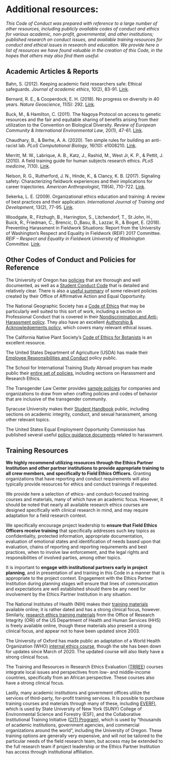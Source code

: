 # Additional resources:

_This Code of Conduct was prepared with reference to a large number of other resources, including publicly available codes of conduct and ethics for various academic, non-profit, governmental, and other institutions; published research on conduct issues, and available training resources for conduct and ethical issues in research and education. We provide here a list of resources we have found valuable in the creation of this Code, in the hopes that others may also find them useful._


## Academic Articles & Reports

Bahn, S. (2012). Keeping academic field researchers safe: Ethical safeguards. _Journal of academic ethics_, 10(2), 83-91. [Link](https://ro.ecu.edu.au/cgi/viewcontent.cgi?referer=https://www.google.com/&httpsredir=1&article=1616&context=ecuworks2012).

Bernard, R. E., & Cooperdock, E. H. (2018). No progress on diversity in 40 years. _Nature Geoscience_, 11(5): 292. [Link](https://www.researchgate.net/profile/Emily_Cooperdock/publication/324842457_No_progress_on_diversity_in_40_years/links/5af22c240f7e9ba36648492b/No-progress-on-diversity-in-40-years.pdf).

Buck, M., & Hamilton, C. (2011). The Nagoya Protocol on access to genetic resources and the fair and equitable sharing of benefits arising from their utilization to the Convention on Biological Diversity. _Review of European Community & International Environmental Law_, 20(1), 47-61. [Link](https://onlinelibrary.wiley.com/doi/abs/10.1111/j.1467-9388.2011.00703.x). 

Chaudhary, B., & Berhe, A. A. (2020). Ten simple rules for building an anti-racist lab. _PLoS Computational Biology_, 16(10): e1008210. [Link](https://doi.org/10.1371/journal.pcbi.1008210). 

Merritt, M. W., Labrique, A. B., Katz, J., Rashid, M., West Jr, K. P., & Pettit, J. (2010). A field training guide for human subjects research ethics. _PLoS medicine_, 7(10). [Link](https://journals.plos.org/plosmedicine/article?id=10.1371/journal.pmed.1000349).

Nelson, R. G., Rutherford, J. N., Hinde, K., & Clancy, K. B. (2017). Signaling safety: Characterizing fieldwork experiences and their implications for career trajectories. _American Anthropologist_, 119(4), 710-722. [Link](https://anthrosource.onlinelibrary.wiley.com/doi/10.1111/aman.12929).

Sekerka, L. E. (2009). Organizational ethics education and training: A review of best practices and their application. _International Journal of Training and Development_, 13(2), 77-95. [Link](https://onlinelibrary.wiley.com/doi/full/10.1111/j.1468-2419.2009.00319.x).

Woodgate, R., Fitzhugh, B., Harrington, S., Litchendorf, T., St John, H., Buick, R., Friedman, C., Brencic, D.,Basu, B., Lazzar, R., & Boget, E. (2018). Preventing Harassment in Fieldwork Situations: Report from the University of Washington’s Respect and Equality in Fieldwork (REIF) 2017 Committee. _REIF – Respect and Equality in Fieldwork University of Washington Committee._ [Link](http://psc.apl.washington.edu/HLD/REIF/RespectandEqualityinFieldwork_RecommendationsandReportUW_Jan2018.pdf).


## Other Codes of Conduct and Policies for Reference

The University of Oregon has [policies](https://policies.uoregon.edu/) that are thorough and well documented, as well as a [Student Conduct Code](https://policies.uoregon.edu/vol-3-administration-student-affairs/ch-1-conduct/student-conduct-code) that is detailed and relatively clear. There is also a [useful summary](https://dfkpq46c1l9o7.cloudfront.net/wp-content/uploads/2003/02/Oregon-Affirmative-Action-Booklet-13-14.pdf) of some relevant policies created by their Office of Affirmative Action and Equal Opportunity.

The National Geographic Society has a [Code of Ethics](https://www.nationalgeographic.org/ethics/) that may be particularly well suited to this sort of work, including a section on Professional Conduct that is covered in their [Nondiscrimination and Anti-Harassment policy](https://drive.google.com/file/d/1FnOZY6Eha9zAw8rZgAjsyFCwnlHw9epU/view?usp=sharing). They also have an excellent [Authorship & Acknowledgements policy](https://drive.google.com/file/d/1ASlxL0o1f3M72DwXJEgGdHmLFrGtF5Bd/view?usp=sharing), which covers many relevant ethical issues.

The California Native Plant Society’s [Code of Ethics for Botanists](https://www.cnps.org/education/botanist-certification/code-ethics) is an excellent resource. 

The United States Department of Agriculture (USDA) has made their [Employee Responsibilities and Conduct](https://www.ethics.usda.gov/science/ethical-conduct/DR4070-735-001.pdf) policy public. 

The School for International Training Study Abroad program has made public their [entire set of policies](https://studyabroad.sit.edu/admitted-students/policies/), including sections on Harassment and Research Ethics. 

The Transgender Law Center provides [sample policies](https://transgenderlawcenter.org/wp-content/uploads/2013/12/model-workplace-employment-policy-Updated.pdf) for companies and organizations to draw from when crafting policies and codes of behavior that are inclusive of the transgender community.

Syracuse University makes their [Student Handbook](http://studentconduct.syr.edu/_documents/2019-20%20Student%20Handbook_all%20content%20changes.pdf) public, including sections on academic integrity, conduct, and sexual harassment, among other relevant topics.

The United States Equal Employment Opportunity Commission has published several useful [policy guidance documents](https://www.eeoc.gov/policy-guidance-documents-related-harassment) related to harassment. 


## Training Resources

**We highly recommend utilizing resources through the Ethics Partner Institution and other partner institutions to provide appropriate training to all crew members, and specifically to Field Ethics Officers.** Granting organizations that have reporting and conduct requirements will also typically provide resources for ethics and conduct trainings if requested. 

We provide here a selection of ethics- and conduct-focused training courses and materials, many of which have an academic focus. However, it should be noted that nearly all available research ethics courses are designed specifically with clinical research in mind, and may require adaptation for a field research context.

We specifically encourage project leadership to **ensure that Field Ethics Officers receive training** that specifically addresses such key topics as confidentiality, protected information, appropriate documentation, evaluation of emotional states and identification of needs based upon that evaluation, chains of reporting and reporting requirements and best practices, when to involve law enforcement, and the legal rights and responsibilities of involved parties, among other topics. 

It is important to **engage with institutional partners early in project planning**, and in presentation of and training in this Code in a manner that is appropriate to the project context. Engagement with the Ethics Partner Institution during planning stages will ensure that lines of communication and expectations are well established should there be any need for involvement by the Ethics Partner Institution in any situation. 

 

The National Institutes of Health (NIH) makes their [training materials](https://researchethics.od.nih.gov/CourseIndex.aspx) available online; it is rather dated and has a strong clinical focus, however. Similarly, [research ethics training materials](https://ori.hhs.gov/education/products/montana_round1/research_ethics.html) from the Office of Research Integrity (ORI) of the US Department of Health and Human Services (HHS) is freely available online, though these materials also present a strong clinical focus, and appear not to have been updated since 2003.

The University of Oxford has made public an adaptation of a World Health Organization (WHO) [internal ethics course](https://globalhealthtrainingcentre.tghn.org/elearning/research-ethics/), though the site has been down for updates since March of 2020. The updated course will also likely have a strong clinical focus. 

The Training and Resources in Research Ethics Evaluation ([TRREE](https://elearning.trree.org/)) courses integrate local issues and perspectives from low- and middle-income countries, specifically from an African perspective. These courses also have a strong clinical focus.

Lastly, many academic institutions and government offices utilize the services of third-party, for-profit training services. It is possible to purchase training courses and materials through many of these, including [EVERFI](https://learn.everfi.com/cc-demo-workplace-training/), which is used by State University of New York (SUNY) College of Environmental Science and Forestry (ESF), and the Collaborative Institutional Training Initiative ([CITI Program](https://about.citiprogram.org/en/homepage/)), which is used by “thousands of academic institutions, government agencies, and commercial organizations around the world”, including the University of Oregon. These training options are generally very expensive, and will not be tailored to the particular needs of the field research team, but access may be extended to the full research team if project leadership or the Ethics Partner Institution has access through institutional affiliation. 
